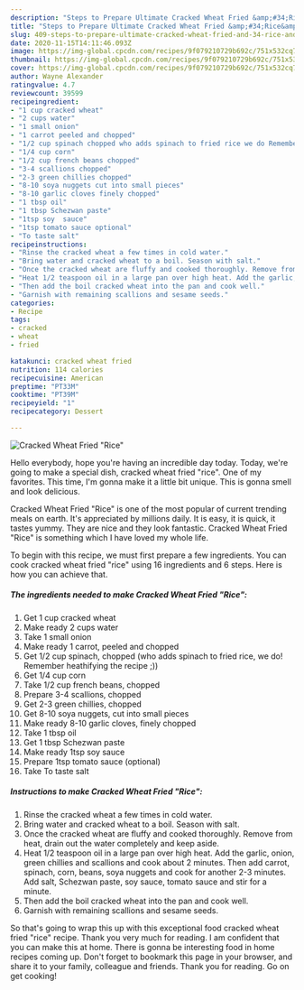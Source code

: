 ```yaml
---
description: "Steps to Prepare Ultimate Cracked Wheat Fried &amp;#34;Rice&amp;#34;"
title: "Steps to Prepare Ultimate Cracked Wheat Fried &amp;#34;Rice&amp;#34;"
slug: 409-steps-to-prepare-ultimate-cracked-wheat-fried-and-34-rice-and-34
date: 2020-11-15T14:11:46.093Z
image: https://img-global.cpcdn.com/recipes/9f079210729b692c/751x532cq70/cracked-wheat-fried-rice-recipe-main-photo.jpg
thumbnail: https://img-global.cpcdn.com/recipes/9f079210729b692c/751x532cq70/cracked-wheat-fried-rice-recipe-main-photo.jpg
cover: https://img-global.cpcdn.com/recipes/9f079210729b692c/751x532cq70/cracked-wheat-fried-rice-recipe-main-photo.jpg
author: Wayne Alexander
ratingvalue: 4.7
reviewcount: 39599
recipeingredient:
- "1 cup cracked wheat"
- "2 cups water"
- "1 small onion"
- "1 carrot peeled and chopped"
- "1/2 cup spinach chopped who adds spinach to fried rice we do Remember heathifying the recipe "
- "1/4 cup corn"
- "1/2 cup french beans chopped"
- "3-4 scallions chopped"
- "2-3 green chillies chopped"
- "8-10 soya nuggets cut into small pieces"
- "8-10 garlic cloves finely chopped"
- "1 tbsp oil"
- "1 tbsp Schezwan paste"
- "1tsp soy  sauce"
- "1tsp tomato sauce optional"
- "To taste salt"
recipeinstructions:
- "Rinse the cracked wheat a few times in cold water."
- "Bring water and cracked wheat to a boil. Season with salt."
- "Once the cracked wheat are fluffy and cooked thoroughly. Remove from heat, drain out the water completely and keep aside."
- "Heat 1/2 teaspoon oil in a large pan over high heat. Add the garlic, onion, green chillies and scallions and cook about 2 minutes. Then add carrot, spinach, corn, beans, soya nuggets and cook for another 2-3 minutes. Add salt, Schezwan paste, soy sauce, tomato sauce and stir for a minute."
- "Then add the boil cracked wheat into the pan and cook well."
- "Garnish with remaining scallions and sesame seeds."
categories:
- Recipe
tags:
- cracked
- wheat
- fried

katakunci: cracked wheat fried 
nutrition: 114 calories
recipecuisine: American
preptime: "PT33M"
cooktime: "PT39M"
recipeyield: "1"
recipecategory: Dessert

---
```



![Cracked Wheat Fried &#34;Rice&#34;](https://img-global.cpcdn.com/recipes/9f079210729b692c/751x532cq70/cracked-wheat-fried-rice-recipe-main-photo.jpg)

Hello everybody, hope you're having an incredible day today. Today, we're going to make a special dish, cracked wheat fried &#34;rice&#34;. One of my favorites. This time, I'm gonna make it a little bit unique. This is gonna smell and look delicious.

Cracked Wheat Fried &#34;Rice&#34; is one of the most popular of current trending meals on earth. It's appreciated by millions daily. It is easy, it is quick, it tastes yummy. They are nice and they look fantastic. Cracked Wheat Fried &#34;Rice&#34; is something which I have loved my whole life.




To begin with this recipe, we must first prepare a few ingredients. You can cook cracked wheat fried &#34;rice&#34; using 16 ingredients and 6 steps. Here is how you can achieve that.

<!--inarticleads1-->

##### The ingredients needed to make Cracked Wheat Fried &#34;Rice&#34;:

1. Get 1 cup cracked wheat
1. Make ready 2 cups water
1. Take 1 small onion
1. Make ready 1 carrot, peeled and chopped
1. Get 1/2 cup spinach, chopped (who adds spinach to fried rice, we do! Remember heathifying the recipe ;))
1. Get 1/4 cup corn
1. Take 1/2 cup french beans, chopped
1. Prepare 3-4 scallions, chopped
1. Get 2-3 green chillies, chopped
1. Get 8-10 soya nuggets, cut into small pieces
1. Make ready 8-10 garlic cloves, finely chopped
1. Take 1 tbsp oil
1. Get 1 tbsp Schezwan paste
1. Make ready 1tsp soy  sauce
1. Prepare 1tsp tomato sauce (optional)
1. Take To taste salt




<!--inarticleads2-->

##### Instructions to make Cracked Wheat Fried &#34;Rice&#34;:

1. Rinse the cracked wheat a few times in cold water.
1. Bring water and cracked wheat to a boil. Season with salt.
1. Once the cracked wheat are fluffy and cooked thoroughly. Remove from heat, drain out the water completely and keep aside.
1. Heat 1/2 teaspoon oil in a large pan over high heat. Add the garlic, onion, green chillies and scallions and cook about 2 minutes. Then add carrot, spinach, corn, beans, soya nuggets and cook for another 2-3 minutes. Add salt, Schezwan paste, soy sauce, tomato sauce and stir for a minute.
1. Then add the boil cracked wheat into the pan and cook well.
1. Garnish with remaining scallions and sesame seeds.




So that's going to wrap this up with this exceptional food cracked wheat fried &#34;rice&#34; recipe. Thank you very much for reading. I am confident that you can make this at home. There is gonna be interesting food in home recipes coming up. Don't forget to bookmark this page in your browser, and share it to your family, colleague and friends. Thank you for reading. Go on get cooking!
